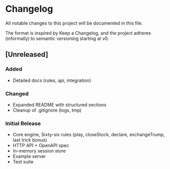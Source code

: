 # Changelog

All notable changes to this project will be documented in this file.

The format is inspired by Keep a Changelog, and the project adheres (informally) to semantic versioning starting at v0.

## [Unreleased]

### Added

- Detailed docs (rules, api, integration)

### Changed

- Expanded README with structured sections
- Cleanup of .gitignore (logs, tmp)

### Initial Release

- Core engine, Sixty-six rules (play, closeStock, declare, exchangeTrump, last trick bonus)
- HTTP API + OpenAPI spec
- In-memory session store
- Example server
- Test suite

